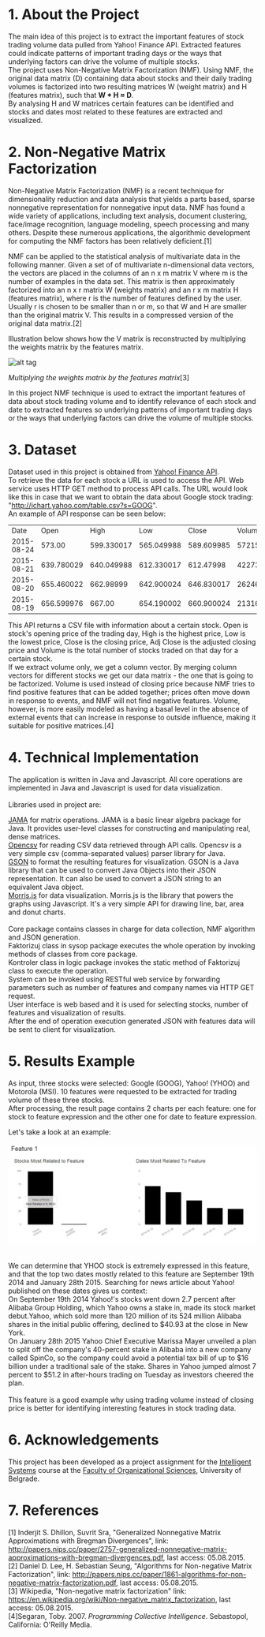 # 1. About the Project
The main idea of this project is to extract the important features of stock trading volume data pulled from Yahoo! Finance API. Extracted features could indicate patterns of important trading days or the ways that underlying factors can drive the volume of multiple stocks.  
The project uses Non-Negative Matrix Factorization (NMF). Using NMF, the original data matrix (D) containing data about stocks and their daily trading volumes is factorized into two resulting matrices W (weight matrix) and H (features matrix), such that <b>W * H ≈ D</b>.  
By analysing H and W matrices certain features can be identified and stocks and dates most related to these features are extracted and visualized.  

# 2. Non-Negative Matrix Factorization
Non-Negative Matrix Factorization (NMF) is a recent technique for dimensionality
reduction and data analysis that yields a parts based, sparse
nonnegative representation for nonnegative input data. NMF has found
a wide variety of applications, including text analysis, document clustering,
face/image recognition, language modeling, speech processing and
many others. Despite these numerous applications, the algorithmic development
for computing the NMF factors has been relatively deficient.[1]

NMF can be applied to the statistical analysis of multivariate data in the following manner.
Given a set of of multivariate n-dimensional data vectors, the vectors are placed in the
columns of an n x m matrix V where m is the number of examples in the data set. This
matrix is then approximately factorized into an n x r matrix W (weights matrix) and an r x m matrix H (features matrix), where r is the number of features defined by the user.
Usually r is chosen to be smaller than n or m, so that W and H are smaller than the original
matrix V. This results in a compressed version of the original data matrix.[2]  

Illustration below shows how the V matrix is reconstructed by multiplying the
weights matrix by the features matrix.

![alt tag](https://upload.wikimedia.org/wikipedia/commons/thumb/f/f9/NMF.png/400px-NMF.png)  

<i>Multiplying the weights matrix by the features matrix</i>[3]


In this project NMF technique is used to extract the important features of data about stock trading volume and to identify relevance of each stock and date to extracted features so underlying patterns of important trading days or the ways that underlying factors can drive the volume of multiple stocks.  

# 3. Dataset
Dataset used in this project is obtained from [Yahoo! Finance API](http://finance.yahoo.com/). </br>
To retrieve the data for each stock a URL is used to access the API. Web service uses HTTP GET method to process API calls. The URL would look like this in case that we want to obtain the data about Google stock trading: "http://ichart.yahoo.com/table.csv?s=GOOG". </br>
An example of API response can be seen below: </br>

<table>
<tbody><tr><td>Date</td>
<td>Open</td>
<td>High</td>
<td>Low</td>
<td>Close</td>
<td>Volume</td>
<td>Adj Close</td>
</tr>
<tr><td>2015-08-24</td>
<td>573.00</td>
<td>599.330017</td>
<td>565.049988</td>
<td>589.609985</td>
<td>5721500</td>
<td>589.609985</td>
</tr>
<tr><td>2015-08-21</td>
<td>639.780029</td>
<td>640.049988</td>
<td>612.330017</td>
<td>612.47998</td>
<td>4227300</td>
<td>612.47998</td>
</tr>
<tr><td>2015-08-20</td>
<td>655.460022</td>
<td>662.98999</td>
<td>642.900024</td>
<td>646.830017</td>
<td>2624600</td>
<td>646.830017</td>
</tr>
<tr><td>2015-08-19</td>
<td>656.599976</td>
<td>667.00</td>
<td>654.190002</td>
<td>660.900024</td>
<td>2131600</td>
<td>660.900024</td>
</tr>
</tbody></table>

This API returns a CSV file with information about a certain stock. Open is stock's opening price of the trading day, High is the highest price, Low is the lowest price, Close is the closing price, Adj Close is the adjusted closing price and Volume is the total number of stocks traded on that day for a certain stock. </br>
If we extract volume only, we get a column vector. By merging column vectors for different stocks we get our data matrix - the one that is going to be factorized.
Volume is used instead of closing price because NMF tries to find positive features that can be
added together; prices often move down in response to events, and NMF will not find
negative features. Volume, however, is more easily modeled as having a basal level in the absence of external events
that can increase in response to outside influence, making it suitable for positive
matrices.[4]  

# 4. Technical Implementation
The application is written in Java and Javascript. All core operations are implemented in Java and Javascript is used for data visualization.  
</br>
Libraries used in project are:  

[JAMA](http://math.nist.gov/javanumerics/jama/) for matrix operations. JAMA is a basic linear algebra package for Java. It provides user-level classes for constructing and manipulating real, dense matrices. </br>
[Opencsv](http://opencsv.sourceforge.net/) for reading CSV data retrieved through API calls. Opencsv is a very simple csv (comma-separated values) parser library for Java. </br> 
[GSON](https://github.com/google/gson) to format the resulting features for visualization. GSON is a Java library that can be used to convert Java Objects into their JSON representation. It can also be used to convert a JSON string to an equivalent Java object. </br>
[Morris.js](http://morrisjs.github.io/morris.js/) for data visualization. Morris.js is the library that powers the graphs using Javascript. It's a very simple API for drawing line, bar, area and donut charts. </br>
</br>
Core package contains classes in charge for data collection, NMF algorithm and JSON generation. </br>
Faktorizuj class in sysop package executes the whole operation by invoking methods of classes from core package. </br>
Kontroler class in logic package invokes the static method of Faktorizuj class to execute the operation.  </br>
System can be invoked using RESTful web service by forwarding parameters such as number of features and company names via HTTP GET request. </br>
User interface is web based and it is used for selecting stocks, number of features and visualization of results.</br>
After the end of operation execution generated JSON with features data will be sent to client for visualization. 

# 5. Results Example
As input, three stocks were selected: Google (GOOG), Yahoo! (YHOO) and Motorola (MSI). 10 features were requested to be extracted for trading volume of these three stocks. </br>
After processing, the result page contains 2 charts per each feature: one for stock to feature expression and the other one for date to feature expression. </br>

Let's take a look at an example: </br></br>
![alt tag](doc/img/example.jpg)  
</br>

We can determine that YHOO stock is extremely expressed in this feature, and that the top two dates mostly related to this feature are September 19th 2014 and January 28th 2015. Searching for news article about Yahoo! published on these dates gives us context:
</br>On September 19th 2014 Yahoo!'s stocks went down 2.7 percent after Alibaba Group Holding, which Yahoo owns a stake in, made its stock market debut.Yahoo, which sold more than 120 million of its 524 million Alibaba shares in the initial public offering, declined to $40.93 at the close in New York.
<br>On January 28th 2015 Yahoo Chief Executive Marissa Mayer unveiled a plan to split off the company's 40-percent stake in Alibaba into a new company called SpinCo, so the company could avoid a potential tax bill of up to $16 billion under a traditional sale of the stake. Shares in Yahoo jumped almost 7 percent to $51.2 in after-hours trading on Tuesday as investors cheered the plan.</br></br>
This feature is a good example why using trading volume instead of closing price is better for identifying interesting features in stock trading data.

# 6. Acknowledgements
This project has been developed as a project assignment for the [Intelligent Systems](http://is.fon.rs/) course at the [Faculty of Organizational Sciences](http://www.fon.bg.ac.rs/eng/), University of Belgrade.

# 7. References
[1] Inderjit S. Dhillon, Suvrit Sra, "Generalized Nonnegative Matrix Approximations with Bregman Divergences", link: http://papers.nips.cc/paper/2757-generalized-nonnegative-matrix-approximations-with-bregman-divergences.pdf, last access: 05.08.2015. </br>
[2] Daniel D. Lee, H. Sebastian Seung, "Algorithms for Non-negative Matrix Factorization", link: http://papers.nips.cc/paper/1861-algorithms-for-non-negative-matrix-factorization.pdf, last access: 05.08.2015. </br>
[3] Wikipedia, "Non-negative matrix factorization" link: https://en.wikipedia.org/wiki/Non-negative_matrix_factorization, last access: 05.08.2015. </br> 
[4]Segaran, Toby. 2007. <i>Programming Collective Intelligence</i>. Sebastopol, California: O'Reilly Media.
